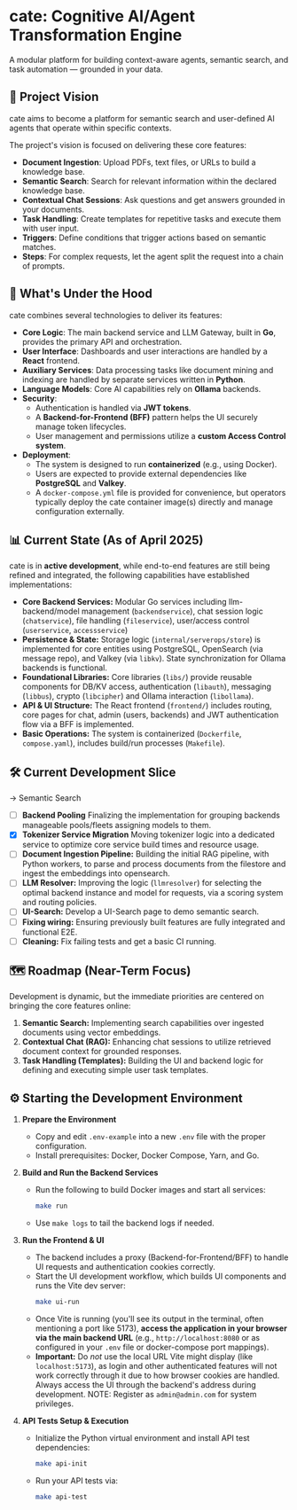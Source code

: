 # cate: Cognitive AI/Agent Transformation Engine

A modular platform for building context-aware agents, semantic search, and task automation — grounded in your data.

## 🚀 Project Vision

cate aims to become a platform for semantic search and user-defined AI agents that operate within specific contexts.

The project's vision is focused on delivering these core features:

- **Document Ingestion**: Upload PDFs, text files, or URLs to build a knowledge base.
- **Semantic Search**: Search for relevant information within the declared knowledge base.
- **Contextual Chat Sessions**: Ask questions and get answers grounded in your documents.
- **Task Handling**: Create templates for repetitive tasks and execute them with user input.
- **Triggers**: Define conditions that trigger actions based on semantic matches.
- **Steps**: For complex requests, let the agent split the request into a chain of prompts.

## 🔧 What's Under the Hood

cate combines several technologies to deliver its features:

- **Core Logic**: The main backend service and LLM Gateway, built in **Go**, provides the primary API and orchestration.
- **User Interface**: Dashboards and user interactions are handled by a **React** frontend.
- **Auxiliary Services**: Data processing tasks like document mining and indexing are handled by separate services written in **Python**.
- **Language Models**: Core AI capabilities rely on **Ollama** backends.
- **Security**:
    - Authentication is handled via **JWT tokens**.
    - A **Backend-for-Frontend (BFF)** pattern helps the UI securely manage token lifecycles.
    - User management and permissions utilize a **custom Access Control system**.
- **Deployment**:
    - The system is designed to run **containerized** (e.g., using Docker).
    - Users are expected to provide external dependencies like **PostgreSQL** and **Valkey**.
    - A `docker-compose.yml` file is provided for convenience, but operators typically deploy the cate container image(s) directly and manage configuration externally.

## 📊 Current State (As of April 2025)

cate is in **active development**, while end-to-end features are still being refined and integrated, the following capabilities have established implementations:

* **Core Backend Services:** Modular Go services including llm-backend/model management (`backendservice`), chat session logic (`chatservice`), file handling (`fileservice`), user/access control (`userservice`, `accessservice`)
* **Persistence & State:** Storage logic (`internal/serverops/store`) is implemented for core entities using PostgreSQL, OpenSearch (via message repo), and Valkey (via `libkv`). State synchronization for Ollama backends is functional.
* **Foundational Libraries:** Core libraries (`libs/`) provide reusable components for DB/KV access, authentication (`libauth`), messaging (`libbus`), crypto (`libcipher`) and Ollama interaction (`libollama`).
* **API & UI Structure:** The React frontend (`frontend/`) includes routing, core pages for chat, admin (users, backends) and JWT authentication flow via a BFF is implemented.
* **Basic Operations:** The system is containerized (`Dockerfile`, `compose.yaml`), includes build/run processes (`Makefile`).

## 🛠️ Current Development Slice

-> Semantic Search
* [ ] **Backend Pooling** Finalizing the implementation for grouping backends manageable pools/fleets assigning models to them.
* [x] **Tokenizer Service Migration** Moving tokenizer logic into a dedicated service to optimize core service build times and resource usage.
* [ ] **Document Ingestion Pipeline:** Building the initial RAG pipeline, with Python workers, to parse and process documents from the filestore and ingest the embeddings into opensearch.
* [ ] **LLM Resolver:** Improving the logic (`llmresolver`) for selecting the optimal backend instance and model for requests, via a scoring system and routing policies.
* [ ] **UI-Search:** Develop a UI-Search page to demo semantic search.
* [ ] **Fixing wiring:** Ensuring previously built features are fully integrated and functional E2E.
* [ ] **Cleaning:** Fix failing tests and get a basic CI running.

## 🗺️ Roadmap (Near-Term Focus)

Development is dynamic, but the immediate priorities are centered on bringing the core features online:

1.  **Semantic Search:** Implementing search capabilities over ingested documents using vector embeddings.
2.  **Contextual Chat (RAG):** Enhancing chat sessions to utilize retrieved document context for grounded responses.
3.  **Task Handling (Templates):** Building the UI and backend logic for defining and executing simple user task templates.

## ⚙️ Starting the Development Environment

1.  **Prepare the Environment**
    * Copy and edit `.env-example` into a new `.env` file with the proper configuration.
    * Install prerequisites: Docker, Docker Compose, Yarn, and Go.

2.  **Build and Run the Backend Services**
    * Run the following to build Docker images and start all services:
        ```bash
        make run
        ```
    * Use `make logs` to tail the backend logs if needed.

3.  **Run the Frontend & UI**
    * The backend includes a proxy (Backend-for-Frontend/BFF) to handle UI requests and authentication cookies correctly.
    * Start the UI development workflow, which builds UI components and runs the Vite dev server:
        ```bash
        make ui-run
        ```
    * Once Vite is running (you'll see its output in the terminal, often mentioning a port like 5173), **access the application in your browser via the main backend URL** (e.g., `http://localhost:8080` or as configured in your `.env` file or docker-compose port mappings).
    * **Important:** Do *not* use the local URL Vite might display (like `localhost:5173`), as login and other authenticated features will not work correctly through it due to how browser cookies are handled. Always access the UI through the backend's address during development. NOTE: Register
    as `admin@admin.com` for system privileges.

4.  **API Tests Setup & Execution**
    * Initialize the Python virtual environment and install API test dependencies:
        ```bash
        make api-init
        ```
    * Run your API tests via:
        ```bash
        make api-test
        ```
